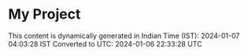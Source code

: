 # My Project

This content is dynamically generated in Indian Time (IST): 2024-01-07 04:03:28 IST
Converted to UTC: 2024-01-06 22:33:28 UTC

